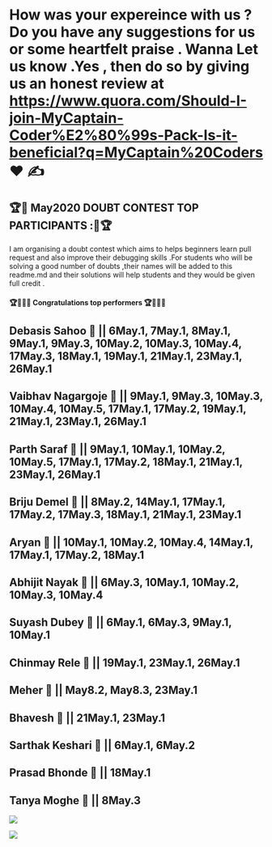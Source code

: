 # How was your expereince with us ? Do you have any suggestions for us or some heartfelt praise . Wanna Let us know .Yes , then do so by giving us an honest review at https://www.quora.com/Should-I-join-MyCaptain-Coder%E2%80%99s-Pack-Is-it-beneficial?q=MyCaptain%20Coders ❤️ ✍️ 

## 🏆🌟 May2020 DOUBT CONTEST TOP PARTICIPANTS :🌟🏆

I am organising a doubt contest which aims to helps beginners learn pull request and also improve their debugging skills .For students who will be solving a good number of doubts ,their names will be added to this readme.md and their solutions will help students and they would be given full credit .


#### 🏆🤩🔥🔥 Congratulations top performers 🏆🤩🔥🔥

## **Debasis Sahoo** 🥭 || 6May.1, 7May.1, 8May.1, 9May.1, 9May.3, 10May.2, 10May.3, 10May.4, 17May.3, 18May.1, 19May.1, 21May.1, 23May.1, 26May.1
## Vaibhav Nagargoje 🍍 || 9May.1, 9May.3, 10May.3, 10May.4, 10May.5, 17May.1, 17May.2, 19May.1, 21May.1, 23May.1, 26May.1
## Parth Saraf 🍉 || 9May.1, 10May.1, 10May.2, 10May.5, 17May.1, 17May.2, 18May.1, 21May.1, 23May.1, 26May.1
## Briju Demel 🍐 || 8May.2, 14May.1, 17May.1, 17May.2, 17May.3, 18May.1, 21May.1, 23May.1
## Aryan 🍊 || 10May.1, 10May.2, 10May.4, 14May.1, 17May.1, 17May.2, 18May.1
## Abhijit Nayak 🍕 || 6May.3, 10May.1, 10May.2, 10May.3, 10May.4
## Suyash Dubey 🍎 || 6May.1, 6May.3, 9May.1, 10May.1
## Chinmay Rele 🍏 || 19May.1, 23May.1, 26May.1
## Meher 🍓 || May8.2, May8.3, 23May.1
## Bhavesh 🍈 || 21May.1, 23May.1
## Sarthak Keshari 🍑 || 6May.1, 6May.2
## Prasad Bhonde 🍌 || 18May.1
## Tanya Moghe 🍇 || 8May.3










![](https://github.com/aadhar54/May2020/blob/master/img/gitimage.jpg)

![](https://github.com/aadhar54/May2020/blob/master/image.jpg?raw=true)

